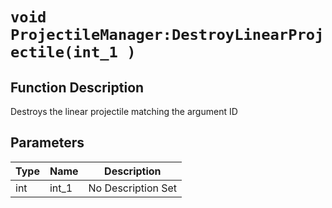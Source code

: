 # `void ProjectileManager:DestroyLinearProjectile(int_1 )`
## Function Description
Destroys the linear projectile matching the argument ID
## Parameters
Type|Name|Description
--|--|--
int|int_1|No Description Set
